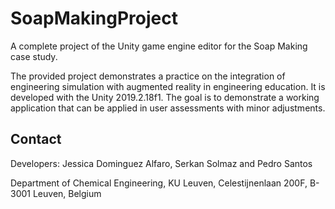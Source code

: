 # SoapMakingProject

A complete project of the Unity game engine editor for the Soap Making case study.

The provided project demonstrates a practice on the integration of engineering simulation with augmented reality in engineering education. It is developed with the Unity 2019.2.18f1. The goal is to demonstrate a working application that can be applied in user assessments with minor adjustments.

## Contact

Developers: Jessica Dominguez Alfaro, Serkan Solmaz and Pedro Santos

Department of Chemical Engineering, KU Leuven, Celestijnenlaan 200F, B-3001 Leuven, Belgium
